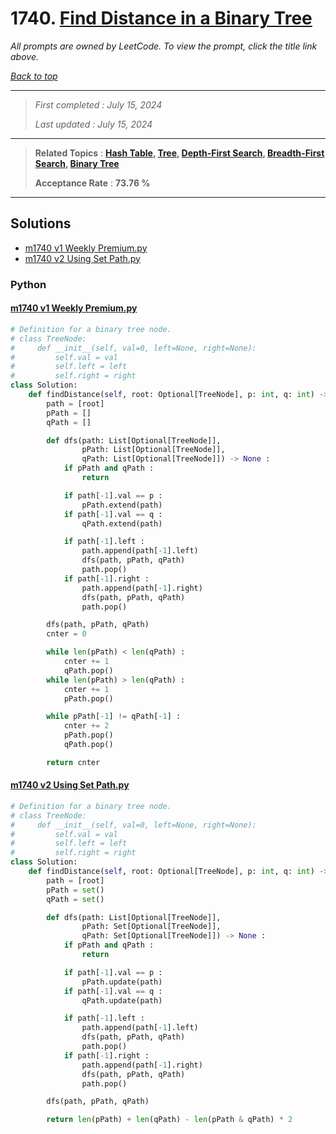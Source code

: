 # 1740. [Find Distance in a Binary Tree](<https://leetcode.com/problems/find-distance-in-a-binary-tree>)

*All prompts are owned by LeetCode. To view the prompt, click the title link above.*

*[Back to top](<../README.md>)*

------

> *First completed : July 15, 2024*
>
> *Last updated : July 15, 2024*

------

> **Related Topics** : **[Hash Table](<by_topic/Hash Table.md>), [Tree](<by_topic/Tree.md>), [Depth-First Search](<by_topic/Depth-First Search.md>), [Breadth-First Search](<by_topic/Breadth-First Search.md>), [Binary Tree](<by_topic/Binary Tree.md>)**
>
> **Acceptance Rate** : **73.76 %**

------

## Solutions

- [m1740 v1 Weekly Premium.py](<../my-submissions/m1740 v1 Weekly Premium.py>)
- [m1740 v2 Using Set Path.py](<../my-submissions/m1740 v2 Using Set Path.py>)
### Python
#### [m1740 v1 Weekly Premium.py](<../my-submissions/m1740 v1 Weekly Premium.py>)
```Python
# Definition for a binary tree node.
# class TreeNode:
#     def __init__(self, val=0, left=None, right=None):
#         self.val = val
#         self.left = left
#         self.right = right
class Solution:
    def findDistance(self, root: Optional[TreeNode], p: int, q: int) -> int:
        path = [root]
        pPath = []
        qPath = []

        def dfs(path: List[Optional[TreeNode]], 
                pPath: List[Optional[TreeNode]], 
                qPath: List[Optional[TreeNode]]) -> None :
            if pPath and qPath :
                return

            if path[-1].val == p :
                pPath.extend(path)
            if path[-1].val == q :
                qPath.extend(path)

            if path[-1].left :
                path.append(path[-1].left)
                dfs(path, pPath, qPath)
                path.pop()
            if path[-1].right :
                path.append(path[-1].right)
                dfs(path, pPath, qPath)
                path.pop()

        dfs(path, pPath, qPath)
        cnter = 0

        while len(pPath) < len(qPath) :
            cnter += 1
            qPath.pop()
        while len(pPath) > len(qPath) :
            cnter += 1
            pPath.pop()

        while pPath[-1] != qPath[-1] :
            cnter += 2
            pPath.pop()
            qPath.pop()

        return cnter
```

#### [m1740 v2 Using Set Path.py](<../my-submissions/m1740 v2 Using Set Path.py>)
```Python
# Definition for a binary tree node.
# class TreeNode:
#     def __init__(self, val=0, left=None, right=None):
#         self.val = val
#         self.left = left
#         self.right = right
class Solution:
    def findDistance(self, root: Optional[TreeNode], p: int, q: int) -> int:
        path = [root]
        pPath = set()
        qPath = set()

        def dfs(path: List[Optional[TreeNode]],
                pPath: Set[Optional[TreeNode]],
                qPath: Set[Optional[TreeNode]]) -> None :
            if pPath and qPath :
                return

            if path[-1].val == p :
                pPath.update(path)
            if path[-1].val == q :
                qPath.update(path)

            if path[-1].left :
                path.append(path[-1].left)
                dfs(path, pPath, qPath)
                path.pop()
            if path[-1].right :
                path.append(path[-1].right)
                dfs(path, pPath, qPath)
                path.pop()

        dfs(path, pPath, qPath)

        return len(pPath) + len(qPath) - len(pPath & qPath) * 2
```

